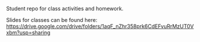 Student repo for class activities and homework.

Slides for classes can be found here: https://drive.google.com/drive/folders/1aqF_nZhr358prk6CdEFvuRrMzUT0Vxbm?usp=sharing
